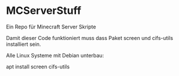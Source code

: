 # MCServerStuff
Ein Repo für Minecraft Server Skripte

Damit dieser Code funktioniert muss dass Paket screen und cifs-utils installiert sein.

Alle Linux Systeme mit Debian unterbau:

apt install screen cifs-utils
